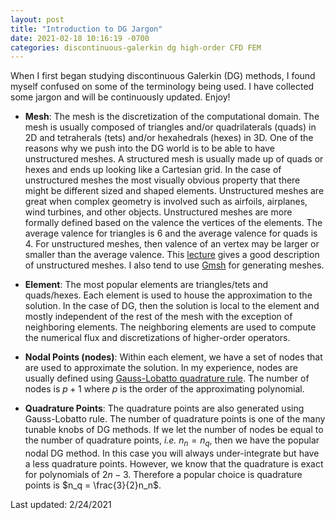 ```yaml
---
layout: post
title: "Introduction to DG Jargon"
date: 2021-02-18 10:16:19 -0700
categories: discontinuous-galerkin dg high-order CFD FEM
---
```


When I first began studying discontinuous Galerkin (DG) methods, I found myself confused on some of the terminology being used. I have collected some jargon and will be continuously updated. Enjoy!  

- **Mesh**: The mesh is the discretization of the computational domain. The mesh is usually composed of triangles and/or quadrilaterals (quads) in 2D and tetraherals (tets) and/or hexahedrals (hexes) in 3D. One of the reasons why we push into the DG world is to be able to have unstructured meshes. A structured mesh is usually made up of quads or hexes and ends up looking like a Cartesian grid. In the case of unstructured meshes the most visually obvious property that there might be different sized and shaped elements. Unstructured meshes are great when complex geometry is involved such as airfoils, airplanes, wind turbines, and other objects. Unstructured meshes are more formally defined based on the valence the vertices of the elements. The average valence for triangles is 6 and the average valence for quads is 4. For unstructured meshes, then valence of an vertex may be larger or smaller than the average valence. This [lecture](http://www.hao-li.com/cs599-ss2015/slides/Lecture01.2.pdf) gives a good description of unstructured meshes. I also tend to use [Gmsh](https://gmsh.info/) for generating meshes.

- **Element**: The most popular elements are triangles/tets and quads/hexes. Each element is used to house the approximation to the solution. In the case of DG, then the solution is local to the element and mostly independent of the rest of the mesh with the exception of neighboring elements. The neighboring elements are used to compute the numerical flux and discretizations of higher-order operators. 

- **Nodal Points (nodes)**: Within each element, we have a set of nodes that are used to approximate the solution. In my experience, nodes are usually defined using [Gauss-Lobatto quadrature rule](https://en.wikipedia.org/wiki/Gaussian_quadrature#Gauss%E2%80%93Lobatto_rules). The number of nodes is $p+1$ where $p$ is the order of the approximating polynomial.

- **Quadrature Points**: The quadrature points are also generated using Gauss-Lobatto rule. The number of quadrature points is one of the many tunable knobs of DG methods. If we let the number of nodes be equal to the number of quadrature points, *i.e.* $n_n = n_q$, then we have the popular nodal DG method. In this case you will always under-integrate but have a less quadrature points. However, we know that the quadrature is exact for polynomials of $2n-3$. Therefore a popular choice is quadrature points is $n_q = \frac{3}{2}n_n$. 

Last updated: 2/24/2021